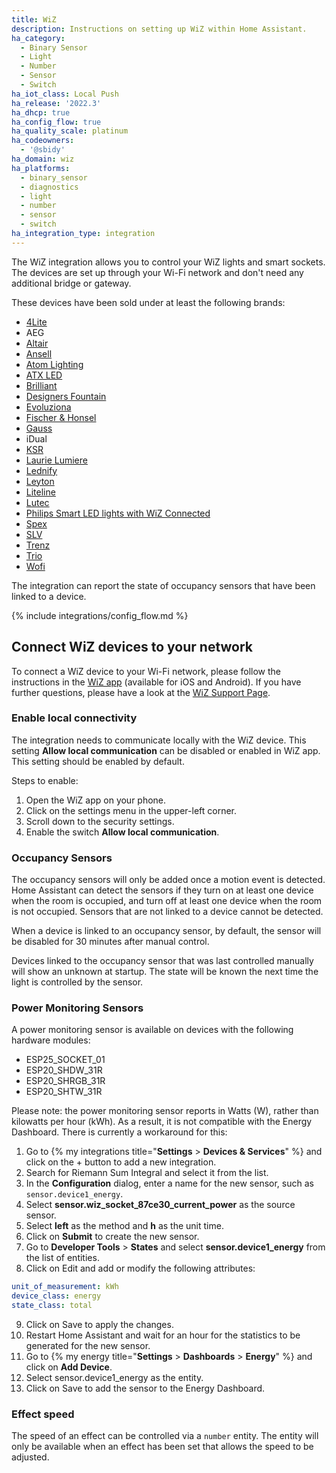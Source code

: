 ```yaml
---
title: WiZ
description: Instructions on setting up WiZ within Home Assistant.
ha_category:
  - Binary Sensor
  - Light
  - Number
  - Sensor
  - Switch
ha_iot_class: Local Push
ha_release: '2022.3'
ha_dhcp: true
ha_config_flow: true
ha_quality_scale: platinum
ha_codeowners:
  - '@sbidy'
ha_domain: wiz
ha_platforms:
  - binary_sensor
  - diagnostics
  - light
  - number
  - sensor
  - switch
ha_integration_type: integration
---
```


The WiZ integration allows you to control your WiZ lights and smart sockets.
The devices are set up through your Wi-Fi network and don't need any additional bridge or gateway.

These devices have been sold under at least the following brands:

- [4Lite](https://4liteuk.com/)
- AEG
- [Altair](https://altairlighting.com/default.dmx)
- [Ansell](https://ansell-lighting.com/)
- [Atom Lighting](https://atomlighting.com.au/)
- [ATX LED](https://atxledinc.com/)
- [Brilliant](https://www.brilliantlightsource.com/)
- [Designers Fountain](https://designersftn.com/default.dmx)
- [Evoluziona](https://tecnolite.mx/)
- [Fischer & Honsel](https://fischer-honsel.com/)
- [Gauss](https://gauss.ru/smartlight/products/)
- iDual
- [KSR](https://www.ksrlighting.com/)
- [Laurie Lumiere](https://www.laurielumiere.com/)
- [Lednify](https://lednify.com/)
- [Leyton](https://www.leyton-lighting.co.uk/)
- [Liteline](https://www.liteline.com/page/oncloud)
- [Lutec](https://www.lutec.com/highlight/wiz)
- [Philips Smart LED lights with WiZ Connected](https://www.usa.lighting.philips.com/consumer/smart-wifi-led)
- [Spex](https://spexlighting.com/pages/smart-lights)
- [SLV](https://www.slv.com/)
- [Trenz](https://trenzlighting.com/pages/smart-lights)
- [Trio](https://wiz.trio-lighting.com/en/)
- [Wofi](https://wofi-wiz.com/)

The integration can report the state of occupancy sensors that have been linked to a device.

{% include integrations/config_flow.md %}

## Connect WiZ devices to your network

To connect a WiZ device to your Wi-Fi network, please follow the instructions in the [WiZ app](https://www.wizconnected.com/en/consumer/app/) (available for iOS and Android).
If you have further questions, please have a look at the [WiZ Support Page](https://www.wizconnected.com/en/consumer/support/).

### Enable local connectivity

The integration needs to communicate locally with the WiZ device. This setting **Allow local communication** can be disabled or enabled in WiZ app.
This setting should be enabled by default.

Steps to enable:

1. Open the WiZ app on your phone.
2. Click on the settings menu in the upper-left corner.
3. Scroll down to the security settings.
4. Enable the switch **Allow local communication**.

### Occupancy Sensors

The occupancy sensors will only be added once a motion event is detected. Home Assistant can detect the sensors if they turn on at least one device when the room is occupied, and turn off at least one device when the room is not occupied. Sensors that are not linked to a device cannot be detected.

When a device is linked to an occupancy sensor, by default, the sensor will be disabled for 30 minutes after manual control.

Devices linked to the occupancy sensor that was last controlled manually will show an unknown at startup. The state will be known the next time the light is controlled by the sensor.

### Power Monitoring Sensors

A power monitoring sensor is available on devices with the following hardware modules:

- ESP25_SOCKET_01
- ESP20_SHDW_31R
- ESP20_SHRGB_31R
- ESP20_SHTW_31R

Please note: the power monitoring sensor reports in Watts (W), rather than kilowatts per hour (kWh). As a result, it is not compatible with the Energy Dashboard. There is currently a workaround for this:

1. Go to {% my integrations title="**Settings** > **Devices & Services**" %} and click on the + button to add a new integration.
2. Search for Riemann Sum Integral and select it from the list.
3. In the **Configuration** dialog, enter a name for the new sensor, such as `sensor.device1_energy`.
4. Select **sensor.wiz_socket_87ce30_current_power** as the source sensor.
5. Select **left** as the method and **h** as the unit time.
6. Click on **Submit** to create the new sensor.
7. Go to **Developer Tools** > **States** and select **sensor.device1_energy** from the list of entities.
8. Click on Edit and add or modify the following attributes:
```yaml
unit_of_measurement: kWh
device_class: energy
state_class: total
```
9. Click on Save to apply the changes.
10. Restart Home Assistant and wait for an hour for the statistics to be generated for the new sensor.
11. Go to {% my energy title="**Settings** > **Dashboards** > **Energy**" %} and click on **Add Device**.
12. Select sensor.device1_energy as the entity.
13. Click on Save to add the sensor to the Energy Dashboard.

### Effect speed

The speed of an effect can be controlled via a `number` entity. The entity will only be available when an effect has been set that allows the speed to be adjusted.
